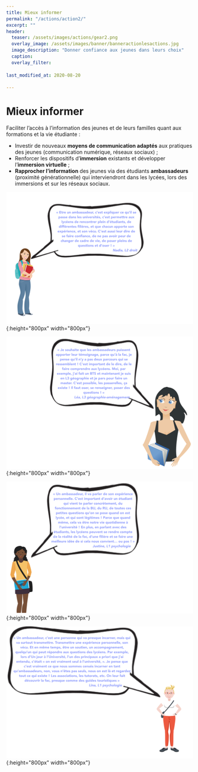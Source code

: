```yaml
---
title: Mieux informer
permalink: "/actions/action2/"
excerpt: ""
header:
  teaser: /assets/images/actions/gear2.png
  overlay_image: /assets/images/banner/banneractionlesactions.jpg
  image_description: "Donner confiance aux jeunes dans leurs choix"
  caption: 
  overlay_filter: 

last_modified_at: 2020-08-20

---
```


# Mieux informer  


Faciliter l’accès à l’information des jeunes et de leurs familles quant aux formations et la vie étudiante :
+ Investir de nouveaux **moyens de communication adaptés** aux pratiques des jeunes (communication numérique, réseaux sociaux) ;
+ Renforcer les dispositifs d’**immersion** existants et développer l’**immersion virtuelle** ;
+ **Rapprocher l’information** des jeunes via des étudiants **ambassadeurs** (proximité générationnelle) qui interviendront dans les lycées, lors des immersions et sur les réseaux sociaux.


![Nadia première année licence Droit](/assets/images/bulles/nadiadroit.png){:height="800px" width="800px"}

![Nadia troisième année Géographie-aménagement](/assets/images/bulles/LeaL3geo.png){:height="800px" width="800px"}


![Justine première année Psychologie](/assets/images/bulles/BulleJustine.png){:height="800px" width="800px"}

![Lina première année Psychologie](/assets/images/bulles/BulleLina.png){:height="800px" width="800px"}




